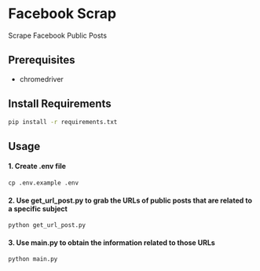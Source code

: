 # Facebook Scrap

Scrape Facebook Public Posts 

## Prerequisites
* chromedriver


## Install Requirements

```sh
pip install -r requirements.txt
```

## Usage

#### 1. Create .env file

```
cp .env.example .env

```

#### 2. Use get_url_post.py to grab the URLs of public posts that are related to a specific subject

```
python get_url_post.py 

```

#### 3. Use main.py to obtain the information related to those URLs

```
python main.py 

```
